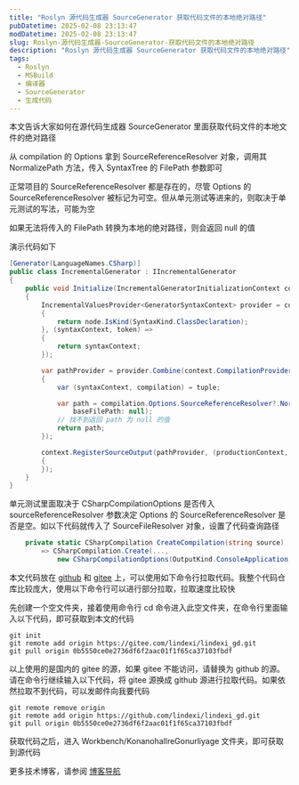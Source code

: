 ```yaml
---
title: "Roslyn 源代码生成器 SourceGenerator 获取代码文件的本地绝对路径"
pubDatetime: 2025-02-08 23:13:47
modDatetime: 2025-02-08 23:13:47
slug: Roslyn-源代码生成器-SourceGenerator-获取代码文件的本地绝对路径
description: "Roslyn 源代码生成器 SourceGenerator 获取代码文件的本地绝对路径"
tags:
  - Roslyn
  - MSBuild
  - 编译器
  - SourceGenerator
  - 生成代码
---
```





本文告诉大家如何在源代码生成器 SourceGenerator 里面获取代码文件的本地文件的绝对路径

<!--more-->


<!-- CreateTime:2025/02/09 07:13:47 -->

<!-- 发布 -->
<!-- 博客 -->
<!-- 标签：Roslyn,MSBuild,编译器,SourceGenerator,生成代码 -->

从 compilation 的 Options 拿到 SourceReferenceResolver 对象，调用其 NormalizePath 方法，传入 SyntaxTree 的 FilePath 参数即可

正常项目的 SourceReferenceResolver 都是存在的，尽管 Options 的 SourceReferenceResolver 被标记为可空。但从单元测试等进来的，则取决于单元测试的写法，可能为空

如果无法将传入的 FilePath 转换为本地的绝对路径，则会返回 null 的值

演示代码如下

```csharp
[Generator(LanguageNames.CSharp)]
public class IncrementalGenerator : IIncrementalGenerator
{
    public void Initialize(IncrementalGeneratorInitializationContext context)
    {
        IncrementalValuesProvider<GeneratorSyntaxContext> provider = context.SyntaxProvider.CreateSyntaxProvider((node, _) =>
        {
            return node.IsKind(SyntaxKind.ClassDeclaration);
        }, (syntaxContext, token) =>
        {
            return syntaxContext;
        });

        var pathProvider = provider.Combine(context.CompilationProvider).Select((tuple, _) =>
        {
            var (syntaxContext, compilation) = tuple;

            var path = compilation.Options.SourceReferenceResolver?.NormalizePath(syntaxContext.Node.SyntaxTree.FilePath,
                baseFilePath: null);
            // 找不到返回 path 为 null 的值
            return path;
        });

        context.RegisterSourceOutput(pathProvider, (productionContext, path) =>
        {
        });
    }
}
```

单元测试里面取决于 CSharpCompilationOptions 是否传入 sourceReferenceResolver 参数决定 Options 的 SourceReferenceResolver 是否是空。如以下代码就传入了 SourceFileResolver 对象，设置了代码查询路径

```csharp
    private static CSharpCompilation CreateCompilation(string source)
        => CSharpCompilation.Create(...,
            new CSharpCompilationOptions(OutputKind.ConsoleApplication, sourceReferenceResolver: new SourceFileResolver([], @"C:\lindexi\Code")));
```

本文代码放在 [github](https://github.com/lindexi/lindexi_gd/tree/0b5550ce0e2736df6f2aac01f1f65ca37103fbdf/Workbench/KonanohallreGonurliyage) 和 [gitee](https://gitee.com/lindexi/lindexi_gd/tree/0b5550ce0e2736df6f2aac01f1f65ca37103fbdf/Workbench/KonanohallreGonurliyage) 上，可以使用如下命令行拉取代码。我整个代码仓库比较庞大，使用以下命令行可以进行部分拉取，拉取速度比较快

先创建一个空文件夹，接着使用命令行 cd 命令进入此空文件夹，在命令行里面输入以下代码，即可获取到本文的代码

```
git init
git remote add origin https://gitee.com/lindexi/lindexi_gd.git
git pull origin 0b5550ce0e2736df6f2aac01f1f65ca37103fbdf
```

以上使用的是国内的 gitee 的源，如果 gitee 不能访问，请替换为 github 的源。请在命令行继续输入以下代码，将 gitee 源换成 github 源进行拉取代码。如果依然拉取不到代码，可以发邮件向我要代码

```
git remote remove origin
git remote add origin https://github.com/lindexi/lindexi_gd.git
git pull origin 0b5550ce0e2736df6f2aac01f1f65ca37103fbdf
```

获取代码之后，进入 Workbench/KonanohallreGonurliyage 文件夹，即可获取到源代码

更多技术博客，请参阅 [博客导航](https://blog.lindexi.com/post/%E5%8D%9A%E5%AE%A2%E5%AF%BC%E8%88%AA.html )
